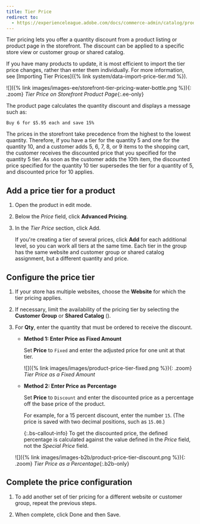 ```yaml
---
title: Tier Price
redirect to: 
  - https://experienceleague.adobe.com/docs/commerce-admin/catalog/products/pricing/product-price-tier.html
---
```


Tier pricing lets you offer a quantity discount from a product listing or product page in the storefront. The discount can be applied to a specific store view or customer group or shared catalog.

If you have many products to update, it is most efficient to import the tier price changes, rather than enter them individually. For more information, see [Importing Tier Prices]({% link system/data-import-price-tier.md %}).

![]({% link images/images-ee/storefront-tier-pricing-water-bottle.png %}){: .zoom}
_Tier Price on Storefront Product Page_{:.ee-only}

The product page calculates the quantity discount and displays a message such as:

`Buy 6 for $5.95 each and save 15%`

The prices in the storefront take precedence from the highest to the lowest quantity. Therefore, if you have a tier for the quantity 5 and one for the quantity 10, and a customer adds 5, 6, 7, 8, or 9 items to the shopping cart, the customer receives the discounted price that you specified for the quantity 5 tier. As soon as the customer adds the 10th item, the discounted price specified for the quantity 10 tier supersedes the tier for a quantity of 5, and discounted price for 10 applies.

## Add a price tier for a product

1. Open the product in edit mode.

1. Below the _Price_ field, click **Advanced Pricing**.

1. In the _Tier Price_ section, click <span class="btn">Add</span>.

   If you're creating a tier of several prices, click **Add** for each additional level, so you can work all tiers at the same time. Each tier in the group has the same website and customer group or shared catalog assignment, but a different quantity and price.

## Configure the price tier

1. If your store has multiple websites, choose the **Website** for which the tier pricing applies.

1. If necessary, limit the availability of the pricing tier by selecting the **Customer Group** or **Shared Catalog** (<span class="b2b-only"></span>).

1. For **Qty**, enter the quantity that must be ordered to receive the discount.

   - **Method 1: Enter Price as Fixed Amount**

      Set **Price** to `Fixed` and enter the adjusted price for one unit at that tier.

      ![]({% link images/images/product-price-tier-fixed.png %}){: .zoom}
      _Tier Price as a Fixed Amount_

   - **Method 2: Enter Price as Percentage**

      Set **Price** to `Discount` and enter the discounted price as a percentage off the base price of the product.

      For example, for a 15 percent discount, enter the number `15`. (The price is saved with two decimal positions, such as `15.00`.)

      {:.bs-callout-info}
      To get the discounted price, the defined percentage is calculated against the value defined in the _Price_ field, not the _Special Price_ field.

   ![]({% link images/images-b2b/product-price-tier-discount.png %}){: .zoom}
   _Tier Price as a Percentage_{:.b2b-only}

## Complete the price configuration

1. To add another set of tier pricing for a different website or customer group, repeat the previous steps.

1. When complete, click <span class="btn">Done</span> and then <span class="btn">Save</span>.
